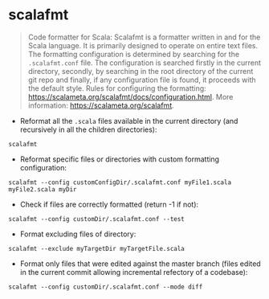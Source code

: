 # scalafmt

> Code formatter for Scala: Scalafmt is a formatter written in and for the Scala language. It is primarily designed to operate on entire text files.
> The formatting configuration is determined by searching for the `.scalafmt.conf` file.
> The configuration is searched firstly in the current directory, secondly, by searching in the root directory of the current git repo and finally, if  any configuration file is found, it proceeds with the default style.
> Rules for configuring the formatting: <https://scalameta.org/scalafmt/docs/configuration.html>.
> More information: <https://scalameta.org/scalafmt>.

- Reformat all the `.scala` files available in the current directory (and recursively in all the children directories):

`scalafmt`

- Reformat specific files or directories with custom formatting configuration:

`scalafmt --config customConfigDir/.scalafmt.conf myFile1.scala myFile2.scala myDir`

- Check if files are correctly formatted (return -1 if not):

`scalafmt --config customDir/.scalafmt.conf --test`

- Format excluding files of directory:

`scalafmt --exclude myTargetDir myTargetFile.scala`

- Format only files that were edited against the master branch (files edited in the current commit allowing incremental refectory of a codebase):

`scalafmt --config customDir/.scalafmt.conf --mode diff`
